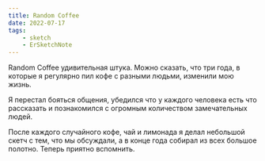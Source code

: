 ```yaml
---
title: Random Coffee
date: 2022-07-17
tags:
    - sketch
    - ErSketchNote
---
```


Random Coffee удивительная штука. Можно сказать, что три года, в которые я регулярно пил кофе с разными людьми, изменили мою жизнь.

Я перестал бояться общения, убедился что у каждого человека есть что рассказать и познакомился с огромным количеством замечательных людей.

После каждого случайного кофе, чай и лимонада я делал небольшой скетч с тем, что мы обсуждали, а в конце года собирал из всех большое полотно. Теперь приятно вспомнить.
